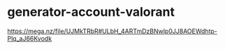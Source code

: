 # generator-account-valorant
https://mega.nz/file/UJMkTRbR#ULbH_4ARTmDzBNwlp0JJ8AOEWdhtp-Plq_aJ66Kvodk
